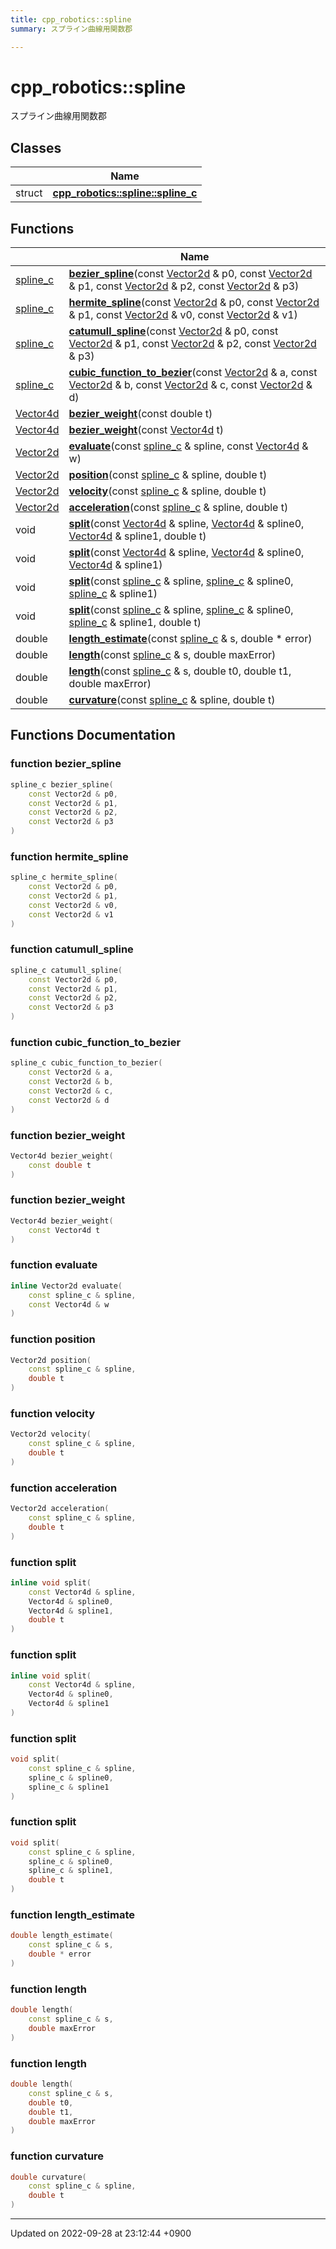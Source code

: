 ```yaml
---
title: cpp_robotics::spline
summary: スプライン曲線用関数郡 

---
```


# cpp_robotics::spline

スプライン曲線用関数郡 

## Classes

|                | Name           |
| -------------- | -------------- |
| struct | **[cpp_robotics::spline::spline_c](/cpp_robotics/doxybook/Classes/structcpp__robotics_1_1spline_1_1spline__c/)**  |

## Functions

|                | Name           |
| -------------- | -------------- |
| [spline_c](/cpp_robotics/doxybook/Classes/structcpp__robotics_1_1spline_1_1spline__c/) | **[bezier_spline](/cpp_robotics/doxybook/Namespaces/namespacecpp__robotics_1_1spline/#function-bezier-spline)**(const [Vector2d](/cpp_robotics/doxybook/Namespaces/namespacecpp__robotics/#using-vector2d) & p0, const [Vector2d](/cpp_robotics/doxybook/Namespaces/namespacecpp__robotics/#using-vector2d) & p1, const [Vector2d](/cpp_robotics/doxybook/Namespaces/namespacecpp__robotics/#using-vector2d) & p2, const [Vector2d](/cpp_robotics/doxybook/Namespaces/namespacecpp__robotics/#using-vector2d) & p3) |
| [spline_c](/cpp_robotics/doxybook/Classes/structcpp__robotics_1_1spline_1_1spline__c/) | **[hermite_spline](/cpp_robotics/doxybook/Namespaces/namespacecpp__robotics_1_1spline/#function-hermite-spline)**(const [Vector2d](/cpp_robotics/doxybook/Namespaces/namespacecpp__robotics/#using-vector2d) & p0, const [Vector2d](/cpp_robotics/doxybook/Namespaces/namespacecpp__robotics/#using-vector2d) & p1, const [Vector2d](/cpp_robotics/doxybook/Namespaces/namespacecpp__robotics/#using-vector2d) & v0, const [Vector2d](/cpp_robotics/doxybook/Namespaces/namespacecpp__robotics/#using-vector2d) & v1) |
| [spline_c](/cpp_robotics/doxybook/Classes/structcpp__robotics_1_1spline_1_1spline__c/) | **[catumull_spline](/cpp_robotics/doxybook/Namespaces/namespacecpp__robotics_1_1spline/#function-catumull-spline)**(const [Vector2d](/cpp_robotics/doxybook/Namespaces/namespacecpp__robotics/#using-vector2d) & p0, const [Vector2d](/cpp_robotics/doxybook/Namespaces/namespacecpp__robotics/#using-vector2d) & p1, const [Vector2d](/cpp_robotics/doxybook/Namespaces/namespacecpp__robotics/#using-vector2d) & p2, const [Vector2d](/cpp_robotics/doxybook/Namespaces/namespacecpp__robotics/#using-vector2d) & p3) |
| [spline_c](/cpp_robotics/doxybook/Classes/structcpp__robotics_1_1spline_1_1spline__c/) | **[cubic_function_to_bezier](/cpp_robotics/doxybook/Namespaces/namespacecpp__robotics_1_1spline/#function-cubic-function-to-bezier)**(const [Vector2d](/cpp_robotics/doxybook/Namespaces/namespacecpp__robotics/#using-vector2d) & a, const [Vector2d](/cpp_robotics/doxybook/Namespaces/namespacecpp__robotics/#using-vector2d) & b, const [Vector2d](/cpp_robotics/doxybook/Namespaces/namespacecpp__robotics/#using-vector2d) & c, const [Vector2d](/cpp_robotics/doxybook/Namespaces/namespacecpp__robotics/#using-vector2d) & d) |
| [Vector4d](/cpp_robotics/doxybook/Namespaces/namespacecpp__robotics/#using-vector4d) | **[bezier_weight](/cpp_robotics/doxybook/Namespaces/namespacecpp__robotics_1_1spline/#function-bezier-weight)**(const double t) |
| [Vector4d](/cpp_robotics/doxybook/Namespaces/namespacecpp__robotics/#using-vector4d) | **[bezier_weight](/cpp_robotics/doxybook/Namespaces/namespacecpp__robotics_1_1spline/#function-bezier-weight)**(const [Vector4d](/cpp_robotics/doxybook/Namespaces/namespacecpp__robotics/#using-vector4d) t) |
| [Vector2d](/cpp_robotics/doxybook/Namespaces/namespacecpp__robotics/#using-vector2d) | **[evaluate](/cpp_robotics/doxybook/Namespaces/namespacecpp__robotics_1_1spline/#function-evaluate)**(const [spline_c](/cpp_robotics/doxybook/Classes/structcpp__robotics_1_1spline_1_1spline__c/) & spline, const [Vector4d](/cpp_robotics/doxybook/Namespaces/namespacecpp__robotics/#using-vector4d) & w) |
| [Vector2d](/cpp_robotics/doxybook/Namespaces/namespacecpp__robotics/#using-vector2d) | **[position](/cpp_robotics/doxybook/Namespaces/namespacecpp__robotics_1_1spline/#function-position)**(const [spline_c](/cpp_robotics/doxybook/Classes/structcpp__robotics_1_1spline_1_1spline__c/) & spline, double t) |
| [Vector2d](/cpp_robotics/doxybook/Namespaces/namespacecpp__robotics/#using-vector2d) | **[velocity](/cpp_robotics/doxybook/Namespaces/namespacecpp__robotics_1_1spline/#function-velocity)**(const [spline_c](/cpp_robotics/doxybook/Classes/structcpp__robotics_1_1spline_1_1spline__c/) & spline, double t) |
| [Vector2d](/cpp_robotics/doxybook/Namespaces/namespacecpp__robotics/#using-vector2d) | **[acceleration](/cpp_robotics/doxybook/Namespaces/namespacecpp__robotics_1_1spline/#function-acceleration)**(const [spline_c](/cpp_robotics/doxybook/Classes/structcpp__robotics_1_1spline_1_1spline__c/) & spline, double t) |
| void | **[split](/cpp_robotics/doxybook/Namespaces/namespacecpp__robotics_1_1spline/#function-split)**(const [Vector4d](/cpp_robotics/doxybook/Namespaces/namespacecpp__robotics/#using-vector4d) & spline, [Vector4d](/cpp_robotics/doxybook/Namespaces/namespacecpp__robotics/#using-vector4d) & spline0, [Vector4d](/cpp_robotics/doxybook/Namespaces/namespacecpp__robotics/#using-vector4d) & spline1, double t) |
| void | **[split](/cpp_robotics/doxybook/Namespaces/namespacecpp__robotics_1_1spline/#function-split)**(const [Vector4d](/cpp_robotics/doxybook/Namespaces/namespacecpp__robotics/#using-vector4d) & spline, [Vector4d](/cpp_robotics/doxybook/Namespaces/namespacecpp__robotics/#using-vector4d) & spline0, [Vector4d](/cpp_robotics/doxybook/Namespaces/namespacecpp__robotics/#using-vector4d) & spline1) |
| void | **[split](/cpp_robotics/doxybook/Namespaces/namespacecpp__robotics_1_1spline/#function-split)**(const [spline_c](/cpp_robotics/doxybook/Classes/structcpp__robotics_1_1spline_1_1spline__c/) & spline, [spline_c](/cpp_robotics/doxybook/Classes/structcpp__robotics_1_1spline_1_1spline__c/) & spline0, [spline_c](/cpp_robotics/doxybook/Classes/structcpp__robotics_1_1spline_1_1spline__c/) & spline1) |
| void | **[split](/cpp_robotics/doxybook/Namespaces/namespacecpp__robotics_1_1spline/#function-split)**(const [spline_c](/cpp_robotics/doxybook/Classes/structcpp__robotics_1_1spline_1_1spline__c/) & spline, [spline_c](/cpp_robotics/doxybook/Classes/structcpp__robotics_1_1spline_1_1spline__c/) & spline0, [spline_c](/cpp_robotics/doxybook/Classes/structcpp__robotics_1_1spline_1_1spline__c/) & spline1, double t) |
| double | **[length_estimate](/cpp_robotics/doxybook/Namespaces/namespacecpp__robotics_1_1spline/#function-length-estimate)**(const [spline_c](/cpp_robotics/doxybook/Classes/structcpp__robotics_1_1spline_1_1spline__c/) & s, double * error) |
| double | **[length](/cpp_robotics/doxybook/Namespaces/namespacecpp__robotics_1_1spline/#function-length)**(const [spline_c](/cpp_robotics/doxybook/Classes/structcpp__robotics_1_1spline_1_1spline__c/) & s, double maxError) |
| double | **[length](/cpp_robotics/doxybook/Namespaces/namespacecpp__robotics_1_1spline/#function-length)**(const [spline_c](/cpp_robotics/doxybook/Classes/structcpp__robotics_1_1spline_1_1spline__c/) & s, double t0, double t1, double maxError) |
| double | **[curvature](/cpp_robotics/doxybook/Namespaces/namespacecpp__robotics_1_1spline/#function-curvature)**(const [spline_c](/cpp_robotics/doxybook/Classes/structcpp__robotics_1_1spline_1_1spline__c/) & spline, double t) |


## Functions Documentation

### function bezier_spline

```cpp
spline_c bezier_spline(
    const Vector2d & p0,
    const Vector2d & p1,
    const Vector2d & p2,
    const Vector2d & p3
)
```


### function hermite_spline

```cpp
spline_c hermite_spline(
    const Vector2d & p0,
    const Vector2d & p1,
    const Vector2d & v0,
    const Vector2d & v1
)
```


### function catumull_spline

```cpp
spline_c catumull_spline(
    const Vector2d & p0,
    const Vector2d & p1,
    const Vector2d & p2,
    const Vector2d & p3
)
```


### function cubic_function_to_bezier

```cpp
spline_c cubic_function_to_bezier(
    const Vector2d & a,
    const Vector2d & b,
    const Vector2d & c,
    const Vector2d & d
)
```


### function bezier_weight

```cpp
Vector4d bezier_weight(
    const double t
)
```


### function bezier_weight

```cpp
Vector4d bezier_weight(
    const Vector4d t
)
```


### function evaluate

```cpp
inline Vector2d evaluate(
    const spline_c & spline,
    const Vector4d & w
)
```


### function position

```cpp
Vector2d position(
    const spline_c & spline,
    double t
)
```


### function velocity

```cpp
Vector2d velocity(
    const spline_c & spline,
    double t
)
```


### function acceleration

```cpp
Vector2d acceleration(
    const spline_c & spline,
    double t
)
```


### function split

```cpp
inline void split(
    const Vector4d & spline,
    Vector4d & spline0,
    Vector4d & spline1,
    double t
)
```


### function split

```cpp
inline void split(
    const Vector4d & spline,
    Vector4d & spline0,
    Vector4d & spline1
)
```


### function split

```cpp
void split(
    const spline_c & spline,
    spline_c & spline0,
    spline_c & spline1
)
```


### function split

```cpp
void split(
    const spline_c & spline,
    spline_c & spline0,
    spline_c & spline1,
    double t
)
```


### function length_estimate

```cpp
double length_estimate(
    const spline_c & s,
    double * error
)
```


### function length

```cpp
double length(
    const spline_c & s,
    double maxError
)
```


### function length

```cpp
double length(
    const spline_c & s,
    double t0,
    double t1,
    double maxError
)
```


### function curvature

```cpp
double curvature(
    const spline_c & spline,
    double t
)
```






-------------------------------

Updated on 2022-09-28 at 23:12:44 +0900